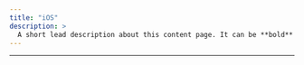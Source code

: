 ```yaml
---
title: "iOS"
description: >
  A short lead description about this content page. It can be **bold** or _italic_ and can be split over multiple paragraphs.
---
```


-----------------
